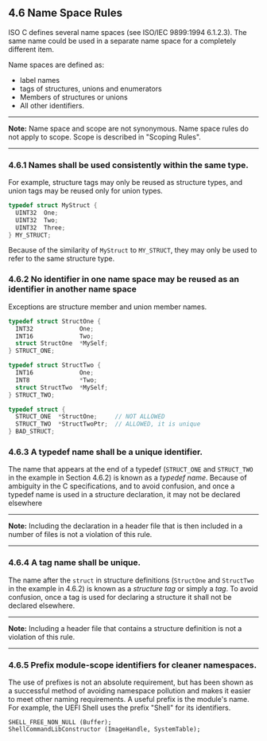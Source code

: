 <!--- @file
  4.6 Name Space Rules

  Copyright (c) 2006-2017, Intel Corporation. All rights reserved.<BR>

  Redistribution and use in source (original document form) and 'compiled'
  forms (converted to PDF, epub, HTML and other formats) with or without
  modification, are permitted provided that the following conditions are met:

  1) Redistributions of source code (original document form) must retain the
     above copyright notice, this list of conditions and the following
     disclaimer as the first lines of this file unmodified.

  2) Redistributions in compiled form (transformed to other DTDs, converted to
     PDF, epub, HTML and other formats) must reproduce the above copyright
     notice, this list of conditions and the following disclaimer in the
     documentation and/or other materials provided with the distribution.

  THIS DOCUMENTATION IS PROVIDED BY TIANOCORE PROJECT "AS IS" AND ANY EXPRESS OR
  IMPLIED WARRANTIES, INCLUDING, BUT NOT LIMITED TO, THE IMPLIED WARRANTIES OF
  MERCHANTABILITY AND FITNESS FOR A PARTICULAR PURPOSE ARE DISCLAIMED. IN NO
  EVENT SHALL TIANOCORE PROJECT  BE LIABLE FOR ANY DIRECT, INDIRECT, INCIDENTAL,
  SPECIAL, EXEMPLARY, OR CONSEQUENTIAL DAMAGES (INCLUDING, BUT NOT LIMITED TO,
  PROCUREMENT OF SUBSTITUTE GOODS OR SERVICES; LOSS OF USE, DATA, OR PROFITS;
  OR BUSINESS INTERRUPTION) HOWEVER CAUSED AND ON ANY THEORY OF LIABILITY,
  WHETHER IN CONTRACT, STRICT LIABILITY, OR TORT (INCLUDING NEGLIGENCE OR
  OTHERWISE) ARISING IN ANY WAY OUT OF THE USE OF THIS DOCUMENTATION, EVEN IF
  ADVISED OF THE POSSIBILITY OF SUCH DAMAGE.

-->

## 4.6 Name Space Rules

ISO C defines several name spaces (see ISO/IEC 9899:1994 6.1.2.3). The same
name could be used in a separate name space for a completely different item.

Name spaces are defined as:

* label names
* tags of structures, unions and enumerators
* Members of structures or unions
* All other identifiers.

**********
**Note:** Name space and scope are not synonymous. Name space rules do not
apply to scope. Scope is described in "Scoping Rules".
**********

### 4.6.1 Names shall be used consistently within the same type.

For example, structure tags may only be reused as structure types, and union
tags may be reused only for union types.

```c
typedef struct MyStruct {
  UINT32  One;
  UINT32  Two;
  UINT32  Three;
} MY_STRUCT;
```

Because of the similarity of `MyStruct` to `MY_STRUCT`, they may only be used
to refer to the same structure type.

### 4.6.2 No identifier in one name space may be reused as an identifier in another name space

Exceptions are structure member and union member names.

```c
typedef struct StructOne {
  INT32             One;
  INT16             Two;
  struct StructOne  *MySelf;
} STRUCT_ONE;

typedef struct StructTwo {
  INT16             One;
  INT8              *Two;
  struct StructTwo  *MySelf;
} STRUCT_TWO;

typedef struct {
  STRUCT_ONE  *StructOne;     // NOT ALLOWED
  STRUCT_TWO  *StructTwoPtr;  // ALLOWED, it is unique
} BAD_STRUCT;
```

### 4.6.3 A typedef name shall be a unique identifier.

The name that appears at the end of a typedef (`STRUCT_ONE` and `STRUCT_TWO` in
the example in Section 4.6.2) is known as a _typedef name_. Because of ambiguity
in the C specifications, and to avoid confusion, and once a typedef name is used
in a structure declaration, it may not be declared elsewhere

**********
**Note:** Including the declaration in a header file that is then included in a
number of files is not a violation of this rule.
**********

### 4.6.4 A tag name shall be unique.

The name after the `struct` in structure definitions (`StructOne` and
`StructTwo` in the example in 4.6.2) is known as a _structure tag_ or simply a
_tag_. To avoid confusion, once a tag is used for declaring a structure it
shall not be declared elsewhere.

**********
**Note:** Including a header file that contains a structure definition is not a
violation of this rule.
**********

### 4.6.5 Prefix module-scope identifiers for cleaner namespaces.

The use of prefixes is not an absolute requirement, but has been shown as a
successful method of avoiding namespace pollution and makes it easier to meet
other naming requirements. A useful prefix is the module's name. For example,
the UEFI Shell uses the prefix "Shell" for its identifiers.

```
SHELL_FREE_NON_NULL (Buffer);
ShellCommandLibConstructor (ImageHandle, SystemTable);
```
